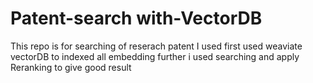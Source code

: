 # Patent-search with-VectorDB

This repo is for searching of reserach patent I used first used weaviate vectorDB to indexed all embedding 
further i used searching and apply Reranking to give good result

